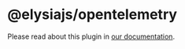 # @elysiajs/opentelemetry

Please read about this plugin in [our documentation](https://elysiajs.com/plugins/opentelemetry.html).
